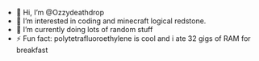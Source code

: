 - 👋 Hi, I’m @Ozzydeathdrop
- 👀 I’m interested in coding and minecraft logical redstone.
- 🌱 I’m currently doing lots of random stuff 
- ⚡ Fun fact: polytetrafluoroethylene is cool and i ate 32 gigs of RAM for breakfast
